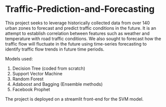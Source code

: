 # Traffic-Prediction-and-Forecasting
This project seeks to leverage historically collected data from over 140 urban zones to forecast and predict traffic conditions in the future. It is an attempt to establish correlation between features such as weather and temperature with road traffic conditions. We also sought to forecast how the traffic flow will fluctuate in the future using time-series forecasting to identify traffic flow trends in future time periods.

Models used:
1) Decision Tree (coded from scratch)
2) Support Vector Machine
3) Random Forest
4) Adaboost and Bagging (Ensemble methods)
5) Facebook Prophet

The project is deployed on a streamlit front-end for the SVM model.
